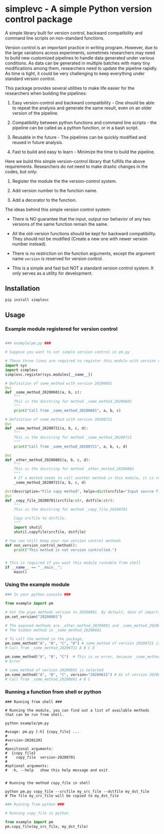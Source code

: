 # simplevc - A simple Python version control package


A simple library built for version control, backward compatibility and command line scripts on non-standard functions. 

Version control is an important practice in writing program. However, due to the large variations across experiments, sometimes researchers may need to build new customized pipelines to handle data generated under various conditions. As data can be generated in multiple batches with many tiny modifications among them, researchers need to update the pipeline rapidly. As time is tight, it could be very challenging to keep everything under standard version control. 

This package provides several utilities to make life easier for the researchers when building the pipelines:

1. Easy version-control and backward compatibility - One should be able to repeat the analysis and generate the same result, even on an older version of the pipeline.

2. Compatibility between python functions and command line scripts - the pipeline can be called as a python function, or in a bash script.

3. Reusable in the future - The pipelines can be quickly modified and reused in future analysis.

4. Fast to build and easy to learn - Minimize the time to build the pipeline.

Here we build this simple version-control library that fulfills the above requirements. Researchers do not need to make drastic changes in the codes, but only:

1. Register the module the the version-control system.

2. Add version number to the function name.

3. Add a decorator to the function.


The ideas behind this simple version control system:

* There is NO guarantee that the input, output nor behavior of any two versions of the same function remain the same. 

* All the old-version functions should be kept for backward compatibility. They should not be modified (Create a new one with newer version number instead).

* There is no restriction on the function arguments, except the argument name `version` is reserved for version control.

* This is a simple and fast but NOT a standard version control system. It only serves as a utility for development. 

## Installation

```sh
pip install simplevc
```

## Usage

### Example module registered for version control

```python

### example/pm.py ###

# Suppose you want to set simple version control in pm.py

# These three lines are required to register this module with version control
import sys
import simplevc
simplevc.register(sys.modules[__name__])

# Definition of some_method with version 20200601
@vc
def _some_method_20200601(a, b, c):
	"""
	This is the docstring for method _some_method_20200601
	"""
	print("Call from _some_method_20200601", a, b, c)

# Definition of some_method with version 20200721
@vc
def _some_method_20200721(a, b, c, d):
	"""
	This is the docstring for method _some_method_20200721
	"""
	print("Call from _some_method_20200721", a, b, c, d)

@vc
def _other_method_20200801(a, b, c, d):
	"""
	This is the docstring for method _other_method_20200801
	"""
	# If a method needs to call another method in this module, it is recommended to run the exact version, or the backward compatibility may break.
	_some_method_20200721(a, b, c, d)

@vt(description="File copy method", helps=dict(srcfile="Input source file", dstfile="Output source file"))
@vc
def _copy_file_20200701(srcfile:str, dstfile:str):
	"""
	This is the docstring for method _copy_file_20200701

	Copy srcfile to dstfile.
	"""
	import shutil
	shutil.copyfile(srcfile, dstfile)

# You can still keep your non version control methods
def non_version_control_method():
	print("This method is not version controlled.")


# This is required if you want this module runnable from shell
if __name__ == "__main__":
	main()

```

### Using the example module

```python
### In your python console ###

from example import pm

# Set the pipe methods version to 20200801. By default, date of importing the module is used as the version.  
pm.set_version("20200801") 

# The exposed methods are _other_method_20200801 and _some_method_20200721
# The hidden method is _some_method_20200601

# To call the method in the package,
pm.some_method("A", "B", "C", "D") # some_method of version 20200721 is selected (we are now using version pre-defined 20200801)
# Call from _some_method_20200721 A B C D

pm.some_method("A", "B", "C")  # This is an error, because _some_method_20200701 accepts 4 parameters
# Error

# some_method of version 20200601 is selected
pm.some_method("A", "B", "C", version="20200615") # As of version 20200615, only _some_method_20200601 is defined
# Call from _some_method_20200601 A B C

```

### Running a function from shell or python

```shell
### Running from shell ###

# Running the module, you can find out a list of available methods that can be run from shell. 

python example/pm.py

#usage: pm.py [-h] {copy_file} ...
#
#version-20201201
#
#positional arguments:
#  {copy_file}
#    copy_file  version-20200701
#	
#optional arguments:
#  -h, --help   show this help message and exit


# Running the method copy_file in shell

python pm.py copy_file --srcfile my_src_file --dstfile my_dst_file 
# The file my_src_file will be copied to my_dst_file

```

```python
### Running from python ###

# Running copy_file in python

from example import pm
pm.copy_file(my_src_file, my_dst_file)
```
